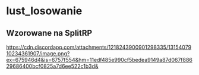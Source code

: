 # lust_losowanie
## Wzorowane na SplitRP
https://cdn.discordapp.com/attachments/1218243900901298335/1315407910234361907/image.png?ex=675946d4&is=6757f554&hm=11edf485e990cf5bedea9149a87d067f88629686400bcf0825a7d6ee522c1b3d&

